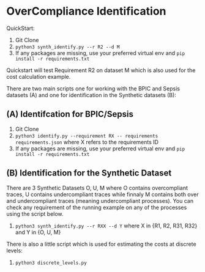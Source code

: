 # OverCompliance Identification

QuickStart:
1. Git Clone
2. `python3 synth_identify.py --r R2 --d M`
3. If any packages are missing, use your preferred virtual env and `pip install -r requirements.txt`

Quickstart will test Requirement R2 on dataset M which is also used for the cost calculation example.

There are two main scripts one for working with the BPIC and Sepsis datasets (A) and one for identification in the Synthetic datasets (B):

## (A) Identifcation for BPIC/Sepsis

1. Git Clone
2. `python3 identify.py --requirement RX -- requirements requirements.json` where X refers to the requirements ID
3. If any packages are missing, use your preferred virtual env and `pip install -r requirements.txt`

## (B) Identification for the Synthetic Dataset

There are 3 Synthetic Datasets O, U, M where O contains overcompliant traces, U contains undercompliant traces while finnaly M contains both over and undercompliant traces (meaning undercompliant processes). You can check any requirement of the running example on any of the processes using the script below. 

1. `python3 synth_identify.py --r RXX --d Y` where X in {R1, R2, R31, R32} and Y in {O, U, M}

There is also a little script which is used for estimating the costs at discrete levels:

1. `python3 discrete_levels.py`


